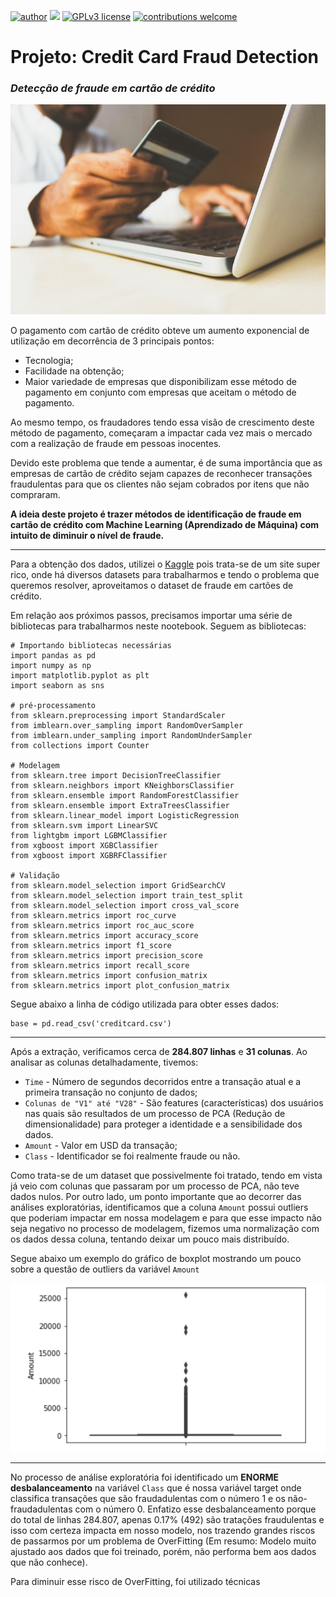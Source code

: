 [![author](https://img.shields.io/badge/author-mathmeza-red.svg)](https://www.linkedin.com/in/matheus-meza-26956bb6) [![](https://img.shields.io/badge/python-3.7+-blue.svg)](https://www.python.org/downloads/release/python-365/) [![GPLv3 license](https://img.shields.io/badge/License-GPLv3-blue.svg)](http://perso.crans.org/besson/LICENSE.html) [![contributions welcome](https://img.shields.io/badge/contributions-welcome-brightgreen.svg?style=flat)](https://github.com/carlosfab/data_science/issues)

# Projeto: Credit Card Fraud Detection
 ### _Detecção de fraude em cartão de crédito_

<p align="center">
  <img src="imagem-tc.jpeg" >
</p>

O pagamento com cartão de crédito obteve um aumento exponencial de utilização em decorrência de 3 principais pontos: 
- Tecnologia;
- Facilidade na obtenção;
- Maior variedade de empresas que disponibilizam esse método de pagamento em conjunto com empresas que aceitam o método de pagamento. 

Ao mesmo tempo, os fraudadores tendo essa visão de crescimento deste método de pagamento, começaram a impactar cada vez mais o mercado com a realização de fraude em pessoas inocentes. 
  
Devido este problema que tende a aumentar, é de suma importância que as empresas de cartão de crédito sejam capazes de reconhecer transações fraudulentas para que os clientes não sejam cobrados por itens que não compraram.
  
**A ideia deste projeto é trazer métodos de identificação de fraude em cartão de crédito com Machine Learning (Aprendizado de Máquina) com intuito de diminuir o nível de fraude.**

---

Para a obtenção dos dados, utilizei o [Kaggle](https://www.kaggle.com/mlg-ulb/creditcardfraud) pois trata-se de um site super rico, onde há diversos datasets para trabalharmos e tendo o problema que queremos resolver, aproveitamos o dataset de fraude em cartões de crédito.

Em relação aos próximos passos, precisamos importar uma série de bibliotecas para trabalharmos neste nootebook. Seguem as bibliotecas:

```
# Importando bibliotecas necessárias
import pandas as pd
import numpy as np
import matplotlib.pyplot as plt
import seaborn as sns

# pré-processamento
from sklearn.preprocessing import StandardScaler 
from imblearn.over_sampling import RandomOverSampler
from imblearn.under_sampling import RandomUnderSampler
from collections import Counter

# Modelagem
from sklearn.tree import DecisionTreeClassifier
from sklearn.neighbors import KNeighborsClassifier
from sklearn.ensemble import RandomForestClassifier
from sklearn.ensemble import ExtraTreesClassifier
from sklearn.linear_model import LogisticRegression
from sklearn.svm import LinearSVC
from lightgbm import LGBMClassifier
from xgboost import XGBClassifier
from xgboost import XGBRFClassifier

# Validação
from sklearn.model_selection import GridSearchCV
from sklearn.model_selection import train_test_split
from sklearn.model_selection import cross_val_score
from sklearn.metrics import roc_curve
from sklearn.metrics import roc_auc_score 
from sklearn.metrics import accuracy_score
from sklearn.metrics import f1_score
from sklearn.metrics import precision_score
from sklearn.metrics import recall_score
from sklearn.metrics import confusion_matrix
from sklearn.metrics import plot_confusion_matrix

```
Segue abaixo a linha de código utilizada para obter esses dados:
```
base = pd.read_csv('creditcard.csv')
```

---

Após a extração, verificamos cerca de **284.807 linhas** e **31 colunas**. Ao analisar as colunas detalhadamente, tivemos:
- `Time` - Número de segundos decorridos entre a transação atual e a primeira transação no conjunto de dados;
- `Colunas de "V1" até "V28"` - São features (características) dos usuários nas quais são resultados de um processo de PCA (Redução de dimensionalidade) para proteger a identidade e a sensibilidade dos dados.
- `Amount` - Valor em USD da transação;
- `Class` - Identificador se foi realmente fraude ou não.

Como trata-se de um dataset que possivelmente foi tratado, tendo em vista já veio com colunas que passaram por um processo de PCA, não teve dados nulos. Por outro lado, um ponto importante que ao decorrer das análises exploratórias, identificamos que a coluna `Amount` possui outliers que poderiam impactar em nossa modelagem e para que esse impacto não seja negativo no processo de modelagem, fizemos uma normalização com os dados dessa coluna, tentando deixar um pouco mais distribuído.

Segue abaixo um exemplo do gráfico de boxplot mostrando um pouco sobre a questão de outliers da variável `Amount`

<p align="center">
  <img src="grafico_boxplot.PNG" >
</p>

---

No processo de análise exploratória foi identificado um **ENORME desbalanceamento** na variável `Class` que é nossa variável target onde classifica transações que são fraudadulentas com o número 1 e os não-fraudadulentas com o número 0.
Enfatizo esse desbalanceamento porque do total de linhas 284.807, apenas 0.17% (492) são tratações fraudulentas e isso com certeza impacta em nosso modelo, nos trazendo grandes riscos de passarmos por um problema de OverFitting (Em resumo: Modelo muito ajustado aos dados que foi treinado, porém, não performa bem aos dados que não conhece).

Para diminuir esse risco de OverFitting, foi utilizado técnicas

